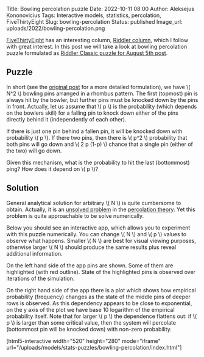 Title: Bowling percolation puzzle
Date: 2022-10-11 08:00
Author: Aleksejus Kononovicius
Tags: Interactive models, statistics, percolation, FiveThirtyEight
Slug: bowling-percolation
Status: published
Image_url: uploads/2022/bowling-percolation.png

[FiveThirtyEight](https://fivethirtyeight.com/) has an interesting column,
[Riddler column](https://fivethirtyeight.com/tag/the-riddler/), which I
follow with great interest. In this post we will take a look at bowling
percolation puzzle formulated as [Riddler Classic puzzle for August 5th
post](https://fivethirtyeight.com/features/can-you-knock-down-the-last-bowling-pin/).
<!--more-->

## Puzzle

In short (see the [original
post](https://fivethirtyeight.com/features/can-you-knock-down-the-last-bowling-pin/)
for a more detailed formulation), we have \\\( N^2 \\\) bowling pins arranged
in a rhombus pattern. The first (topmost) pin is always hit by the bowler, but
further pins must be knocked down by the pins in front. Actually, let us
assume that \\\( p \\\) is the probability (which depends on the bowlers
skill) for a falling pin to knock down
either of the pins directly behind it (independently of each other).

If there is just one pin behind a fallen pin, it will be knocked down with
probability \\\( p \\\). If there two pins, then there is \\\( p^2 \\\)
probability that both pins will go down and \\\( 2 p (1-p) \\\) chance that
a single pin (either of the two) will go down.

Given this mechanism, what is the probability to hit the last (bottommost)
ping? How does it depend on \\\( p \\\)?

## Solution

General analytical solution for arbitrary \\\( N \\\) is quite cumbersome to
obtain. Actually, it is an [unsolved
problem](https://fivethirtyeight.com/features/can-you-escape-the-casino/) in
the [percolation theory](/tag/percolation). Yet this problem is quite
approachable to be solve numerically.

Below you should see an interactive app, which allows you to experiment with
this puzzle numerically. You can change \\\( N \\\) and \\\( p \\\) values
to observe what happens. Smaller \\\( N \\\) are best for visual viewing
purposes, otherwise larger \\\( N \\\) should produce the same results plus
reveal additional information.

On the left hand side of the app pins are shown. Some of them are
highlighted (with red outline). State of the highlighted pins is observed
over iterations of the simulation.

On the right hand side of the app there is a plot which shows how empirical
probability (frequency) changes as the state of the middle pins of deeper
rows is observed. As this dependency appears to be close to exponential, on
the y axis of the plot we have base 10 logarithm of the empirical
probability itself. Note that for larger \\\( p \\) the dependence flattens
out: if \\\( p \\\) is larger than some critical value, then the system will
percolate (bottommost pin will be knocked down) with non-zero probability.

[html5-interactive width="520" height="280" mode="iframe"
url="/uploads/models/stats-puzzles/bowling-percolation/index.html"]
